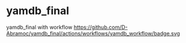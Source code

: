 # yamdb_final
yamdb_final with workflow
https://github.com/D-Abramoc/yamdb_final/actions/workflows/yamdb_workflow/badge.svg